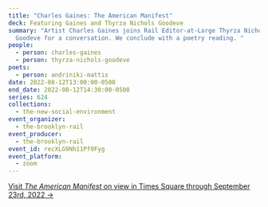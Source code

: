 ```yaml
---
title: "Charles Gaines: The American Manifest"
deck: Featuring Gaines and Thyrza Nichols Goodeve
summary: "Artist Charles Gaines joins Rail Editor-at-Large Thyrza Nichols
  Goodeve for a conversation. We conclude with a poetry reading. "
people:
  - person: charles-gaines
  - person: thyrza-nichols-goodeve
poets:
  - person: andriniki-mattis
date: 2022-08-12T13:00:00-0500
end_date: 2022-08-12T14:30:00-0500
series: 624
collections:
  - the-new-social-environment
event_organizer:
  - the-brooklyn-rail
event_producer:
  - the-brooklyn-rail
event_id: recXLG9Nh11Pf0Fyg
event_platform:
  - zoom
---
```

[Visit *The American Manifest* on view in Times Square through September 23rd, 2022 →](http://arts.timessquarenyc.org/times-square-arts/projects/at-the-crossroads/the-american-manifest/index.aspx)